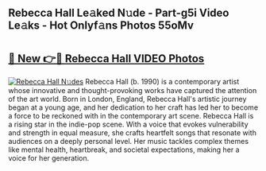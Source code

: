 ## Rebecca Hall Le𝚊ked N𝚞de - Part-g5i Video Le𝚊ks - Hot Onlyf𝚊ns Photos 55oMv

# <h2><a href="http://ab60117.deff.icu/?id=Rebecca+Hall">🔗 New 👉🔴 Rebecca Hall VIDEO Photos</a></h2>

[![Rebecca Hall N𝚞des](https://i.imgur.com/rIISA9y.gif)](http://ab60117.deff.icu/?id=Rebecca+Hall)
Rebecca Hall (b. 1990) is a contemporary artist whose innovative and thought-provoking works have captured the attention of the art world. Born in London, England, Rebecca Hall's artistic journey began at a young age, and her dedication to her craft has led her to become a force to be reckoned with in the contemporary art scene. Rebecca Hall is a rising star in the indie-pop scene. With a voice that evokes vulnerability and strength in equal measure, she crafts heartfelt songs that resonate with audiences on a deeply personal level. Her music tackles complex themes like mental health, heartbreak, and societal expectations, making her a voice for her generation.
